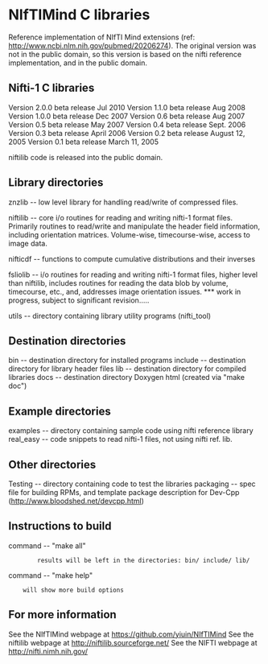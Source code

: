 NIfTIMind C libraries
=====================

Reference implementation of NIfTI Mind extensions (ref: 
http://www.ncbi.nlm.nih.gov/pubmed/20206274). The original version was not in 
the public domain, so this version is based on the nifti reference 
implementation, and in the public domain.

Nifti-1 C libraries
-------------------

Version 2.0.0 beta release Jul  2010
Version 1.1.0 beta release Aug  2008
Version 1.0.0 beta release Dec  2007
Version 0.6 beta release Aug  2007
Version 0.5 beta release May  2007
Version 0.4 beta release Sept. 2006
Version 0.3 beta release April 2006
Version 0.2 beta release August 12, 2005
Version 0.1 beta release March 11, 2005

niftilib code is released into the public domain.


Library directories
-------------------
znzlib   -- low level library for handling read/write of compressed files.

niftilib -- core i/o routines for reading and writing nifti-1 format files.
	    Primarily routines to read/write and manipulate the header field
	    information, including orientation matrices.  Volume-wise,
            timecourse-wise, access to image data.  

nifticdf -- functions to compute cumulative distributions and their inverses

fsliolib -- i/o routines for reading and writing nifti-1 format files, higher
            level than niftilib, includes routines for reading the data blob by
            volume, timecourse, etc., and, addresses image orientation issues.
            *** work in progress, subject to significant revision.....

utils    -- directory containing library utility programs (nifti_tool)




Destination directories
-----------------------
bin      -- destination directory for installed programs
include  -- destination directory for library header files
lib      -- destination directory for compiled libraries
docs     -- destination directory Doxygen html (created via "make doc")



Example directories
-------------------
examples  -- directory containing sample code using nifti reference library
real_easy -- code snippets to read nifti-1 files, not using nifti ref. lib.


Other directories
-----------------
Testing   -- directory containing code to test the libraries
packaging -- spec file for building RPMs, and template package
             description for Dev-Cpp (http://www.bloodshed.net/devcpp.html)



Instructions to build
---------------------

command  -- "make all" 

            results will be left in the directories: bin/ include/ lib/

command  -- "make help"

	    will show more build options


For more information
--------------------

See the NIfTIMind webpage at https://github.com/yiuin/NIfTIMind 
See the niftilib webpage at http://niftilib.sourceforge.net/
See the NIFTI webpage at http://nifti.nimh.nih.gov/

